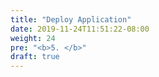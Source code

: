 ```yaml
---
title: "Deploy Application"
date: 2019-11-24T11:51:22-08:00
weight: 24
pre: "<b>5. </b>"
draft: true
---
```

